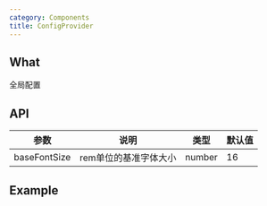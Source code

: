 ```yaml
---
category: Components
title: ConfigProvider
---
```


## What

全局配置

## API

| 参数 | 说明 | 类型 | 默认值 |
| --- | --- | --- | --- |
| baseFontSize | rem单位的基准字体大小 | number | 16 |

## Example

